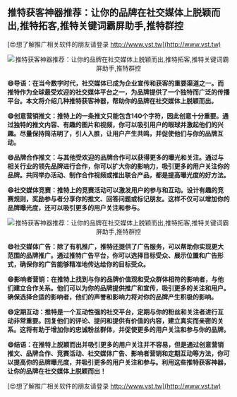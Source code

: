 ## **推特获客神器推荐：让你的品牌在社交媒体上脱颖而出,推特拓客,推特关键词霸屏助手,推特群控**

[😍想了解推广相关软件的朋友请登录 http://www.vst.tw](http://www.vst.tw)

 <center><img src="https://vst.tw/MP4/tuiguang/png/2.png" alt="推特获客神器推荐：让你的品牌在社交媒体上脱颖而出,推特拓客,推特关键词霸屏助手,推特群控"></center>

**😄导语：在当今数字时代，社交媒体已成为企业宣传和获客的重要渠道之一。而推特作为全球最受欢迎的社交媒体平台之一，为品牌提供了一个独特而广泛的传播平台。本文将介绍几种推特获客神器，帮助你的品牌在社交媒体上脱颖而出。**

**😄创意营销推文：推特上的一条推文只能包含140个字符，因此创意十分重要。通过独特的推文内容、有趣的图片和视频，你可以吸引用户的眼球并激起他们的兴趣。尽量保持简洁明了，引人入胜，让用户产生共鸣，并促使他们与你的品牌互动。**

**😄品牌合作推文：与其他受欢迎的品牌合作可以获得更多的曝光和关注。通过与相关行业的领先品牌进行合作，你可以扩大你的影响力，吸引更多的用户关注你的品牌。共同举办活动、制作合作视频或推出联合产品，都是提高曝光度的好方法。**

**😄社交媒体竞赛：推特上的竞赛活动可以激发用户的参与和互动。设计有趣的竞赛规则，奖励参与者分享你的推文、回答问题或标记朋友。这样不仅可以增加你的品牌曝光度，还可以吸引更多的用户关注和参与。**

 <center><img src="https://vst.tw/MP4/tuiguang/png/3.png" alt="推特获客神器推荐：让你的品牌在社交媒体上脱颖而出,推特拓客,推特关键词霸屏助手,推特群控"></center>

**😄社交媒体广告：除了有机推广，推特还提供了广告服务，可以帮助你实现更大范围的品牌推广。通过推特广告平台，你可以选择目标受众、展示位置和广告形式，确保你的广告能够精准地传达给你的目标受众。**

**😄影响者营销：在推特上找到与你的品牌价值观和受众群体相符的影响者，与他们建立合作关系。他们可以为你的品牌提供推广和宣传，吸引更多的关注和用户。确保选择合适的影响者，他们的声誉和影响力将对你的品牌产生积极的影响。**

**😄定期互动：推特是一个互动性强的社交平台，定期与你的粉丝和关注者进行互动非常重要。回复他们的评论、提问和提供有价值的内容，建立真实而亲密的关系。这将有助于增加你的忠诚粉丝群体，并促使更多的用户关注和参与你的品牌。**

**😄结语：在推特上脱颖而出并吸引更多的用户关注并不容易，但是通过创意营销推文、品牌合作、竞赛活动、社交媒体广告、影响者营销和定期互动等方法，你可以提高你的品牌曝光度，并吸引更多的用户关注和参与。利用这些推特获客神器，让你的品牌在社交媒体上脱颖而出！**

[😍想了解推广相关软件的朋友请登录 http://www.vst.tw](http://www.vst.tw)



